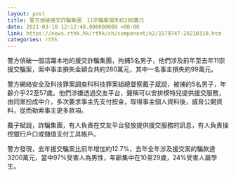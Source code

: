 ```yaml
---
layout: post
title: 警方偵破援交詐騙集團　11宗騙案損失約280萬元
date: 2021-03-10 12:12:48.000000000 +08:00
link: https://news.rthk.hk/rthk/ch/component/k2/1579747-20210310.htm
categories: rthk
---
```


警方偵破一個活躍本地的援交詐騙集團，拘捕5名男子，他們涉及前年至去年11宗援交騙案，案中事主損失金額合共約280萬元，其中一名事主損失約99萬元。

警方網絡安全及科技罪案調查科科技罪案組總督察戴子斌說，被捕的5名男子，年齡介乎22至57歲。他們涉嫌透過交友平台，聲稱可以安排模特兒提供援交服務，由同黨扮成中介，多次要求事主先支付按金，取得事主個人資料後，威脅公開資料，從而勒索事主更多款項。

戴子斌說，詐騙集團，有人負責在交友平台發放提供援交服務的訊息，有人負責操控銀行戶口或儲值支付工具帳戶。

警方發現，去年援交騙案比前年增加約12.7%，去年全年涉及援交案的騙款達3200萬元，當中97%受害人為男性，年齡集中在10至29歲，24%受害人屬學生。
